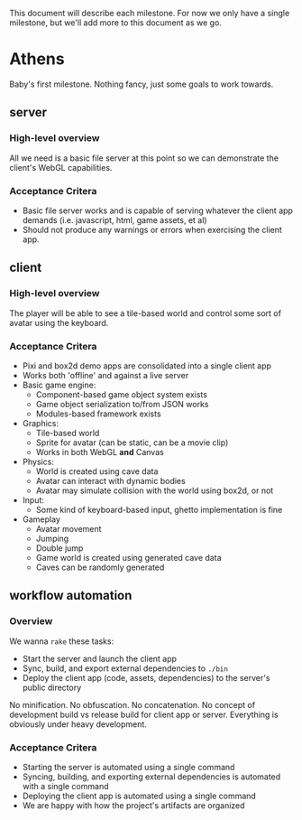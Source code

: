 This document will describe each milestone. For now we only have a single milestone, but we'll add more to this document as we go.

# Athens

Baby's first milestone. Nothing fancy, just some goals to work towards.

## server

### High-level overview

All we need is a basic file server at this point so we can demonstrate the client's WebGL capabilities.

### Acceptance Critera

* Basic file server works and is capable of serving whatever the client app demands (i.e. javascript, html, game assets, et al)
* Should not produce any warnings or errors when exercising the client app.

## client

### High-level overview

The player will be able to see a tile-based world and control some sort of avatar using the keyboard.

### Acceptance Critera

* Pixi and box2d demo apps are consolidated into a single client app
* Works both 'offline' and against a live server
* Basic game engine:
    * Component-based game object system exists
    * Game object serialization to/from JSON works
    * Modules-based framework exists
* Graphics:
    * Tile-based world
    * Sprite for avatar (can be static, can be a movie clip)
    * Works in both WebGL **and** Canvas
* Physics:
    * World is created using cave data
    * Avatar can interact with dynamic bodies
    * Avatar may simulate collision with the world using box2d, or not
* Input:
    * Some kind of keyboard-based input, ghetto implementation is fine
* Gameplay
    * Avatar movement
    * Jumping
    * Double jump
    * Game world is created using generated cave data
    * Caves can be randomly generated

## workflow automation

### Overview

We wanna `rake` these tasks:

* Start the server and launch the client app
* Sync, build, and export external dependencies to `./bin`
* Deploy the client app (code, assets, dependencies) to the server's public directory

No minification. No obfuscation. No concatenation. No concept of development build vs release build for client app or server. Everything is obviously under heavy development.

### Acceptance Critera

* Starting the server is automated using a single command
* Syncing, building, and exporting external dependencies is automated with a single command
* Deploying the client app is automated using a single command
* We are happy with how the project's artifacts are organized
